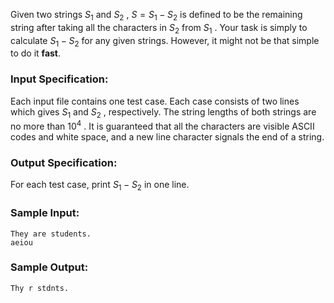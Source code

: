 <!-- Title
String Subtraction (20)
-->
Given two strings $S_1$ and $S_2$ , $S = S_1 - S_2$ is defined to be the
remaining string after taking all the characters in $S_2$ from $S_1$ . Your
task is simply to calculate $S_1 - S_2$ for any given strings. However, it
might not be that simple to do it **fast**.

### Input Specification:

Each input file contains one test case. Each case consists of two lines which
gives $S_1$ and $S_2$ , respectively. The string lengths of both strings are
no more than $10^4$ . It is guaranteed that all the characters are visible
ASCII codes and white space, and a new line character signals the end of a
string.

### Output Specification:

For each test case, print $S_1 - S_2$ in one line.

### Sample Input:

```
They are students.
aeiou
```

### Sample Output:

```
Thy r stdnts.
```
